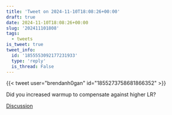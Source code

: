 ```yaml
---
title: 'Tweet on 2024-11-10T18:08:26+00:00'
draft: true
date: 2024-11-10T18:08:26+00:00
slug: '202411101808'
tags:
  - tweets
is_tweet: true
tweet_info:
  id: '1855553092177231933'
  type: 'reply'
  is_thread: False
---
```




{{< tweet user="brendanh0gan" id="1855273758681866352" >}}

Did you increased warmup to compensate against higher LR?

[Discussion](https://x.com/sytelus/status/1855553092177231933)
